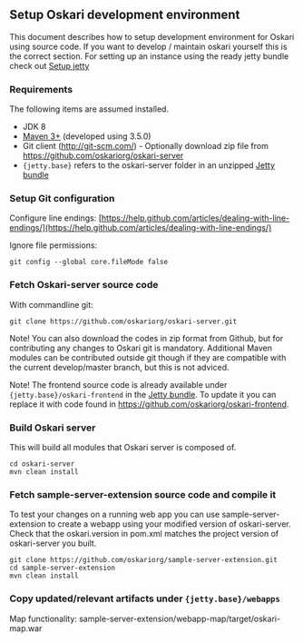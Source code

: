 ## Setup Oskari development environment

This document describes how to setup development environment for Oskari using source code. If you want to develop / maintain oskari yourself this is the correct section.
For setting up an instance using the ready jetty bundle check out <a data-internal-anchor="Setup Jetty" href="Setup jetty.md">Setup jetty</a>

### Requirements

The following items are assumed installed.

* JDK 8
* [Maven 3+](http://maven.apache.org/) (developed using 3.5.0)
* Git client (http://git-scm.com/) - Optionally download zip file from https://github.com/oskariorg/oskari-server
* `{jetty.base}` refers to the oskari-server folder in an unzipped [Jetty bundle](/download)

### Setup Git configuration

Configure line endings: [https://help.github.com/articles/dealing-with-line-endings/](https://help.github.com/articles/dealing-with-line-endings/)

Ignore file permissions:

	git config --global core.fileMode false

### Fetch Oskari-server source code

With commandline git:

    git clone https://github.com/oskariorg/oskari-server.git

Note! You can also download the codes in zip format from Github, but for contributing any changes to Oskari git is mandatory.
Additional Maven modules can be contributed outside git though if they are compatible with the current develop/master branch, but this is not adviced.

Note! The frontend source code is already available under `{jetty.base}/oskari-frontend` in the [Jetty bundle](/download). To update it you can replace it with code found in https://github.com/oskariorg/oskari-frontend.

### Build Oskari server

This will build all modules that Oskari server is composed of.

    cd oskari-server
    mvn clean install

### Fetch sample-server-extension source code and compile it

To test your changes on a running web app you can use sample-server-extension to create a webapp using your modified version of oskari-server.
Check that the oskari.version in pom.xml matches the project version of oskari-server you built.

    git clone https://github.com/oskariorg/sample-server-extension.git
    cd sample-server-extension
    mvn clean install

### Copy updated/relevant artifacts under `{jetty.base}/webapps`

Map functionality: sample-server-extension/webapp-map/target/oskari-map.war
